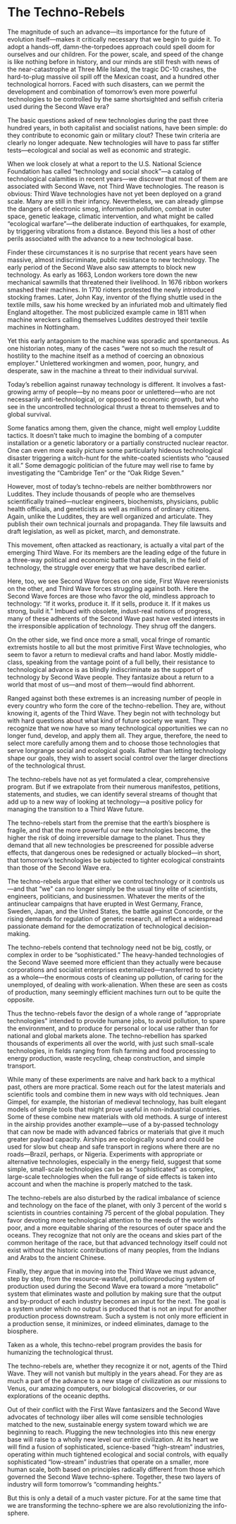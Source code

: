 # The Techno-Rebels

The magnitude of such an advance—its importance for the future of evolution itself—makes it critically necessary that we begin to guide it. To adopt a hands-off, damn-the-torpedoes approach could spell doom for ourselves and our children. For the power, scale, and speed of the change is like nothing before in history, and our minds are still fresh with news of the near-catastrophe at Three Mile Island, the tragic DC-10 crashes, the hard-to-plug massive oil spill off the Mexican coast, and a hundred other technological horrors. Faced with such disasters, can we permit the development and combination of tomorrow’s even more powerful technologies to be controlled by the same shortsighted and selfish criteria used during the Second Wave era?

The basic questions asked of new technologies during the past three hundred years, in both capitalist and socialist nations, have been simple: do they contribute to economic gain or military clout? These twin criteria are clearly no longer adequate. New technologies will have to pass far stiffer tests—ecological and social as well as economic and strategic.

When we look closely at what a report to the U.S. National Science Foundation has called “technology and social shock”—a catalog of technological calamities in recent years—we discover that most of them are associated with Second Wave, not Third Wave technologies. The reason is obvious: Third Wave technologies have not yet been deployed on a grand scale. Many are still in their infancy. Nevertheless, we can already glimpse the dangers of electronic smog, information pollution, combat in outer space, genetic leakage, climatic intervention, and what might be called “ecological warfare”—the deliberate induction of earthquakes, for example, by triggering vibrations from a distance. Beyond this lies a host of other perils associated with the advance to a new technological base.

Finder these circumstances it is no surprise that recent years have seen massive, almost indiscriminate, public resistance to new technology. The early period of the Second Wave also saw attempts to block new technology. As early as 1663, London workers tore down the new mechanical sawmills that threatened their livelihood. In 1676 ribbon workers smashed their machines. In 1710 rioters protested the newly introduced stocking frames. Later, John Kay, inventor of the flying shuttle used in the textile mills, saw his home wrecked by an infuriated mob and ultimately fled England altogether. The most publicized example came in 1811 when machine wreckers calling themselves Luddites destroyed their textile machines in Nottingham.

Yet this early antagonism to the machine was sporadic and spontaneous. As one historian notes, many of the cases “were not so much the result of hostility to the machine itself as a method of coercing an obnoxious employer.” Unlettered workingmen and women, poor, hungry, and desperate, saw in the machine a threat to their individual survival.

Today’s rebellion against runaway technology is different. It involves a fast-growing army of people—by no means poor or unlettered—who are not necessarily anti-technological, or opposed to economic growth, but who see in the uncontrolled technological thrust a threat to themselves and to global survival.

Some fanatics among them, given the chance, might well employ Luddite tactics. It doesn’t take much to imagine the bombing of a computer installation or a genetic laboratory or a partially constructed nuclear reactor. One can even more easily picture some particularly hideous technological disaster triggering a witch-hunt for the white-coated scientists who “caused it all.” Some demagogic politician of the future may well rise to fame by investigating the “Cambridge Ten” or the “Oak Ridge Seven.”

However, most of today’s techno-rebels are neither bombthrowers nor Luddites. They include thousands of people who are themselves scientifically trained—nuclear engineers, biochemists, physicians, public health officials, and geneticists as well as millions of ordinary citizens. Again, unlike the Luddites, they are well organized and articulate. They publish their own technical journals and propaganda. They file lawsuits and draft legislation, as well as picket, march, and demonstrate.

This movement, often attacked as reactionary, is actually a vital part of the emerging Third Wave. For its members are the leading edge of the future in a three-way political and economic battle that parallels, in the field of technology, the struggle over energy that we have described earlier.

Here, too, we see Second Wave forces on one side, First Wave reversionists on the other, and Third Wave forces struggling against both. Here the Second Wave forces are those who favor the old, mindless approach to technology: “If it works, produce it. If it sells, produce it. If it makes us strong, build it.” Imbued with obsolete, indust-real notions of progress, many of these adherents of the Second Wave past have vested interests in the irresponsible application of technology. They shrug off the dangers.

On the other side, we find once more a small, vocal fringe of romantic extremists hostile to all but the most primitive First Wave technologies, who seem to favor a return to medieval crafts and hand labor. Mostly middle-class, speaking from the vantage point of a full belly, their resistance to technological advance is as blindly indiscriminate as the support of technology by Second Wave people. They fantasize about a return to a world that most of us—and most of them—would find abhorrent.

Ranged against both these extremes is an increasing number of people in every country who form the core of the techno-rebellion. They are, without knowing it, agents of the Third Wave. They begin not with technology but with hard questions about what kind of future society we want. They recognize that we now have so many technological opportunities we can no longer fund, develop, and apply them all. They argue, therefore, the need to select more carefully among them and to choose those technologies that serve longrange social and ecological goals. Rather than letting technology shape our goals, they wish to assert social control over the larger directions of the technological thrust.

The techno-rebels have not as yet formulated a clear, comprehensive program. But if we extrapolate from their numerous manifestos, petitions, statements, and studies, we can identify several streams of thought that add up to a new way of looking at technology—a positive policy for managing the transition to a Third Wave future.

The techno-rebels start from the premise that the earth’s biosphere is fragile, and that the more powerful our new technologies become, the higher the risk of doing irreversible damage to the planet. Thus they demand that all new technologies be prescreened for possible adverse effects, that dangerous ones be redesigned or actually blocked—in short, that tomorrow’s technologies be subjected to tighter ecological constraints than those of the Second Wave era.

The techno-rebels argue that either we control technology or it controls us—and that “we" can no longer simply be the usual tiny elite of scientists, engineers, politicians, and businessmen. Whatever the merits of the antinuclear campaigns that have erupted in West Germany, France, Sweden, Japan, and the United States, the battle against Concorde, or the rising demands for regulation of genetic research, all reflect a widespread passionate demand for the democratization of technological decision-making.

The techno-rebels contend that technology need not be big, costly, or complex in order to be “sophisticated.” The heavy-handed technologies of the Second Wave seemed more efficient than they actually were because corporations and socialist enterprises externalized—transferred to society as a whole—the enormous costs of cleaning up pollution, of caring for the unemployed, of dealing with work-alienation. When these are seen as costs of production, many seemingly efficient machines turn out to be quite the opposite.

Thus the techno-rebels favor the design of a whole range of “appropriate technologies" intended to provide humane jobs, to avoid pollution, to spare the environment, and to produce for personal or local use rather than for national and global markets alone. The techno-rebellion has sparked thousands of experiments all over the world, with just such small-scale technologies, in fields ranging from fish farming and food processing to energy production, waste recycling, cheap construction, and simple transport.

While many of these experiments are naive and hark back to a mythical past, others are more practical. Some reach out for the latest materials and scientific tools and combine them in new ways with old techniques. Jean Gimpel, for example, the historian of medieval technology, has built elegant models of simple tools that might prove useful in non-industrial countries. Some of these combine new materials with old methods. A surge of interest in the airship provides another example—use of a by-passed technology that can now be made with advanced fabrics or materials that give it much greater payload capacity. Airships are ecologically sound and could be used for slow but cheap and safe transport in regions where there are no roads—Brazil, perhaps, or Nigeria. Experiments with appropriate or alternative technologies, especially in the energy field, suggest that some simple, small-scale technologies can be as “sophisticated" as complex, large-scale technologies when the full range of side effects is taken into account and when the machine is properly matched to the task.

The techno-rebels are also disturbed by the radical imbalance of science and technology on the face of the planet, with only 3 percent of the world s scientists in countries containing 75 percent of the global population. They favor devoting more technological attention to the needs of the world’s poor, and a more equitable sharing of the resources of outer space and the oceans. They recognize that not only are the oceans and skies part of the common heritage of the race, but that advanced technology itself could not exist without the historic contributions of many peoples, from the Indians and Arabs to the ancient Chinese.

Finally, they argue that in moving into the Third Wave we must advance, step by step, from the resource-wasteful, pollutionproducing system of production used during the Second Wave era toward a more “metabolic” system that eliminates waste and pollution by making sure that the output and by-product of each industry becomes an input for the next. The goal is a system under which no output is produced that is not an input for another production process downstream. Such a system is not only more efficient in a production sense, it minimizes, or indeed eliminates, damage to the biosphere.

Taken as a whole, this techno-rebel program provides the basis for humanizing the technological thrust.

The techno-rebels are, whether they recognize it or not, agents of the Third Wave. They will not vanish but multiply in the years ahead. For they are as much a part of the advance to a new stage of civilization as our missions to Venus, our amazing computers, our biological discoveries, or our explorations of the oceanic depths.

Out of their conflict with the First Wave fantasizers and the Second Wave advocates of technology iiber alles will come sensible technologies matched to the new, sustainable energy system toward which we are beginning to reach. Plugging the new technologies into this new energy base will raise to a wholly new level our entire civilization. At its heart we will find a fusion of sophisticated, science-based “high-stream” industries, operating within much tightened ecological and social controls, with equally sophisticated “low-stream” industries that operate on a smaller, more human scale, both based on principles radically different from those which governed the Second Wave techno-sphere. Together, these two layers of industry will form tomorrow’s “commanding heights.”

But this is only a detail of a much vaster picture. For at the same time that we are transforming the techno-sphere we are also revolutionizing the info-sphere.
